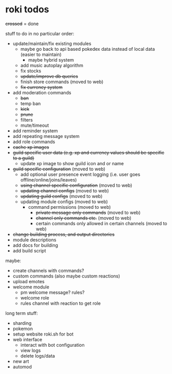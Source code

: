 # roki todos

~~crossed~~ = done

stuff to do in no particular order:

- update/maintain/fix existing modules
    - maybe go back to api based pokedex data instead of local data (easier to maintain)
      - maybe hybrid system  
    - add music autoplay algorithm
    - fix stocks  
    - ~~update/improve db queries~~
    - finish store commands (moved to web)
    - ~~fix currency system~~
- add moderation commands
    - ~~ban~~
    - temp ban
    - ~~kick~~
    - ~~prune~~
    - filters
    - mute/timeout
- add reminder system
- add repeating message system
- add role commands
- ~~cache xp images~~
- ~~guild specific user data (e.g. xp and currency values should be specific to a guild)~~
    - update xp image to show guild icon and or name
- ~~guild specific configuration~~ (moved to web)
    - add optional user presence event logging (i.e. user goes offline/online/joins/leaves)
    - ~~using channel specific configuration~~ (moved to web)
    - ~~updating channel configs~~ (moved to web)
    - ~~updating guild configs~~ (moved to web)
    - updating module configs (moved to web)
        - command permissions (moved to web)
            - ~~private message only commands~~ (moved to web)
            - ~~channel only commands etc.~~ (moved to web)
            - certain commands only allowed in certain channels (moved to web)
- ~~change building process, and output directories~~
- module descriptions
- add docs for building
- add build script

maybe:

- create channels with commands?
- custom commands (also maybe custom reactions)
- upload emotes
- welcome module
    - pm welcome message? rules?
    - welcome role
    - rules channel with reaction to get role

long term stuff:

- sharding
- pokemon
- setup website roki.sh for bot
- web interface
    - interact with bot configuration
    - view logs
    - delete logs/data
- new art
- automod

